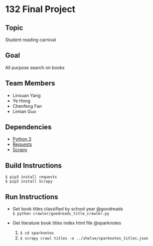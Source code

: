 # 132 Final Project

## Topic
Student reading carnival

## Goal
All purpose search on books

## Team Members 
- Linxuan Yang
- Ye Hong
- Chenfeng Fan 
- Limian Guo 

## Dependencies
- [Python 3](https://www.python.org/)
- [Requests](https://2.python-requests.org//en/master/)
- [Scrapy](https://docs.scrapy.org/en/latest/)

## Build Instructions
```$ pip3 install requests```  
```$ pip3 install Scrapy```

## Run Instructions
- Get book titles classified by school year @goodreads  
```$ python crawler/goodreads_title_crawler.py```

- Get literature book titles index html file @sparknotes  
    1. ```$ cd sparknotes```
    2. ```$ scrapy crawl titles -o ../shelve/sparknotes_titles.json```
